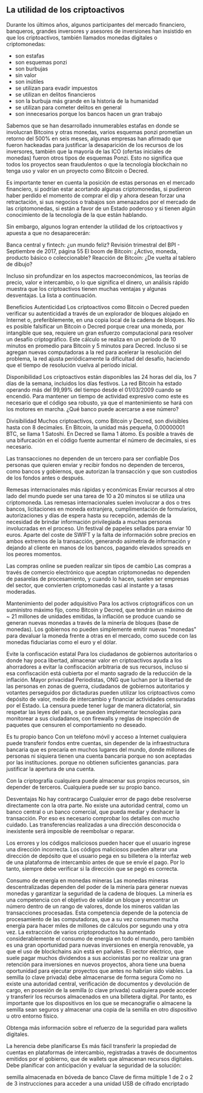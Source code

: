 ## La utilidad de los criptoactivos

Durante los últimos años, algunos participantes del mercado financiero, banqueros, grandes inversores y asesores de inversiones han insistido en que los criptoactivos, también llamados monedas digitales o criptomonedas:

- son estafas
- son esquemas ponzi
- son burbujas
- sin valor 
- son inútiles
- se utilizan para evadir impuestos
- se utilizan en delitos financieros
- son la burbuja más grande en la historia de la humanidad
- se utilizan para cometer delitos en general
- son innecesarios porque los bancos hacen un gran trabajo

Sabemos que se han desarrollado innumerables estafas en donde se involucran Bitcoins y otras monedas, varios esquemas ponzi prometían un retorno del 500% en seis meses, algunas empresas han afirmado que fueron hackeadas para justificar la desaparición de los recursos de los inversores, también que la mayoría de las ICO (ofertas iniciales de monedas) fueron otros tipos de esquemas Ponzi. Esto no significa que todos los proyectos sean fraudulentos o que la tecnología blockchain no tenga uso y valor en un proyecto como Bitcoin o Decred.

Es importante tener en cuenta la posición de estas personas en el mercado financiero, si podrían estar acortando algunas criptomonedas, si pudieron haber perdido el momento de comprar el dip y ahora desean forzar una retractación, si sus negocios o trabajos son amenazados por el mercado de las criptomonedas, si están a favor de un Estado poderoso y si tienen algún conocimiento de la tecnología de la que están hablando.

Sin embargo, algunos logran entender la utilidad de los criptoactivos y apuesta a que no desaparecerán:

Banca central y fintech: ¿un mundo feliz?
Revisión trimestral del BPI - Septiembre de 2017, página 55
El boom de Bitcoin: ¿Activo, moneda, producto básico o coleccionable?
Reacción de Bitcoin: ¿De vuelta al tablero de dibujo?

Incluso sin profundizar en los aspectos macroeconómicos, las teorías de precio, valor e intercambio, o lo que significa el dinero, un análisis rápido muestra que los criptoactivos tienen muchas ventajas y algunas desventajas. La lista a continuación.

Beneficios
Autenticidad
Los criptoactivos como Bitcoin o Decred pueden verificar su autenticidad a través de un explorador de bloques alojado en Internet o, preferiblemente, en una copia local de la cadena de bloques. No es posible falsificar un Bitcoin o Decred porque crear una moneda, por intangible que sea, requiere un gran esfuerzo computacional para resolver un desafío criptográfico. Este cálculo se realiza en un período de 10 minutos en promedio para Bitcoin y 5 minutos para Decred. Incluso si se agregan nuevas computadoras a la red para acelerar la resolución del problema, la red ajusta periódicamente la dificultad del desafío, haciendo que el tiempo de resolución vuelva al período inicial.

Disponibilidad
Los criptoactivos están disponibles las 24 horas del día, los 7 días de la semana, incluidos los días festivos. La red Bitcoin ha estado operando más del 99,99% del tiempo desde el 01/03/2009 cuando se encendió. Para mantener un tiempo de actividad expresivo como este es necesario que el código sea robusto, ya que el mantenimiento se hará con los motores en marcha. ¿Qué banco puede acercarse a ese número?

Divisibilidad
Muchos criptoactivos, como Bitcoin y Decred, son divisibles hasta con 8 decimales. En Bitcoin, la unidad más pequeña, 0.00000001 BTC, se llama 1 Satoshi. En Decred se llama 1 átomo. Es posible a través de una bifurcación en el código fuente aumentar el número de decimales, si es necesario.

Las transacciones no dependen de un tercero para ser confiable
Dos personas que quieren enviar y recibir fondos no dependen de terceros, como bancos y gobiernos, que autorizan la transacción y que son custodios de los fondos antes o después.

Remesas internacionales más rápidas y económicas
Enviar recursos al otro lado del mundo puede ser una tarea de 10 a 20 minutos si se utiliza una criptomoneda. Las remesas internacionales suelen involucrar a dos o tres bancos, licitaciones en moneda extranjera, cumplimentación de formularios, autorizaciones y días de espera hasta su recepción, además de la necesidad de brindar información privilegiada a muchas personas involucradas en el proceso. Un festival de papeles sellados para enviar 10 euros. Aparte del coste de SWIFT y la falta de información sobre precios en ambos extremos de la transacción, generando asimetría de información y dejando al cliente en manos de los bancos, pagando elevados spreads en los peores momentos.

Las compras online se pueden realizar sin tipos de cambio
Las compras a través de comercio electrónico que aceptan criptomonedas no dependen de pasarelas de procesamiento, y cuando lo hacen, suelen ser empresas del sector, que convierten criptomonedas casi al instante y a tasas moderadas.

Mantenimiento del poder adquisitivo
Para los activos criptográficos con un suministro máximo fijo, como Bitcoin y Decred, que tendrán un máximo de ~ 21 millones de unidades emitidas, la inflación se produce cuando se generan nuevas monedas a través de la minería de bloques (base de monedas). Los gobiernos no pueden simplemente emitir nuevas "monedas" para devaluar la moneda frente a otras en el mercado, como sucede con las monedas fiduciarias como el euro y el dólar.

Evite la confiscación estatal
Para los ciudadanos de gobiernos autoritarios o donde hay poca libertad, almacenar valor en criptoactivos ayuda a los ahorradores a evitar la confiscación arbitraria de sus recursos, incluso si esa confiscación está cubierta por el manto sagrado de la reducción de la inflación.
Mayor privacidad
Periodistas, ONG que luchan por la libertad de las personas en zonas de guerra, ciudadanos de gobiernos autoritarios y votantes perseguidos por dictaduras pueden utilizar los criptoactivos como depósito de valor, medio de intercambio y financiar actividades censuradas por el Estado. La censura puede tener lugar de manera dictatorial, sin respetar las leyes del país, o se pueden implementar tecnologías para monitorear a sus ciudadanos, con firewalls y reglas de inspección de paquetes que censuren el comportamiento no deseado.

Es tu propio banco
Con un teléfono móvil y acceso a Internet cualquiera puede transferir fondos entre cuentas, sin depender de la infraestructura bancaria que es precaria en muchos lugares del mundo, donde millones de personas ni siquiera tienen una cuenta bancaria porque no son aceptadas por las instituciones. porque no obtienen suficientes ganancias. para justificar la apertura de una cuenta.

Con la criptografía cualquiera puede almacenar sus propios recursos, sin depender de terceros. Cualquiera puede ser su propio banco.

Desventajas
No hay contracargo
Cualquier error de pago debe resolverse directamente con la otra parte. No existe una autoridad central, como un banco central o un banco comercial, que pueda mediar y deshacer la transacción. Por eso es necesario comprobar los detalles con mucho cuidado. Las transferencias realizadas a una dirección desconocida o inexistente será imposible de reembolsar o reparar.

Los errores y los códigos maliciosos pueden hacer que el usuario ingrese una dirección incorrecta.
Los códigos maliciosos pueden alterar una dirección de depósito que el usuario pega en su billetera o la interfaz web de una plataforma de intercambio antes de que se envíe el pago. Por lo tanto, siempre debe verificar si la dirección que se pegó es correcta.

Consumo de energía en monedas mineras
Las monedas mineras descentralizadas dependen del poder de la minería para generar nuevas monedas y garantizar la seguridad de la cadena de bloques. La minería es una competencia con el objetivo de validar un bloque y encontrar un número dentro de un rango de valores, donde los mineros validan las transacciones procesadas. Esta competencia depende de la potencia de procesamiento de las computadoras, que a su vez consumen mucha energía para hacer miles de millones de cálculos por segundo una y otra vez. La extracción de varios criptoproductos ha aumentado considerablemente el consumo de energía en todo el mundo, pero también es una gran oportunidad para nuevas inversiones en energía renovable, ya que el uso de blockchains aún está en pañales. El sector eléctrico, que suele pagar muchos dividendos a sus accionistas por no realizar una gran retención para inversiones en nuevos proyectos, ahora tiene una buena oportunidad para ejecutar proyectos que antes no habrían sido viables.
La semilla (o clave privada) debe almacenarse de forma segura
Como no existe una autoridad central, verificación de documentos y devolución de cargo, en posesión de la semilla (o clave privada) cualquiera puede acceder y transferir los recursos almacenados en una billetera digital. Por tanto, es importante que los dispositivos en los que se mecanografíe o almacene la semilla sean seguros y almacenar una copia de la semilla en otro dispositivo u otro entorno físico.

Obtenga más información sobre el refuerzo de la seguridad para wallets digitales.

La herencia debe planificarse
Es más fácil transferir la propiedad de cuentas en plataformas de intercambio, registradas a través de documentos emitidos por el gobierno, que de wallets que almacenan recursos digitales. Debe planificar con anticipación y evaluar la seguridad de la solución:

semilla almacenada en bóveda de banco
Clave de firma múltiple 1 de 2 o 2 de 3
instrucciones para acceder a una unidad USB de cifrado encriptado

